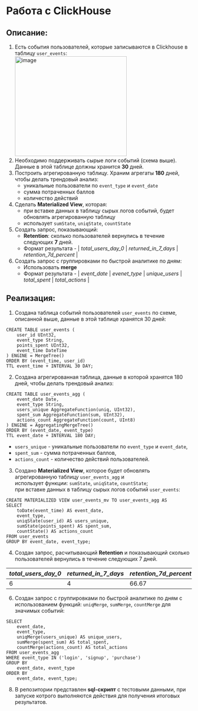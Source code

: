 #  Работа с ClickHouse 

## Описание:

1) Есть события пользователей, которые записываются в Clickhouse в таблицу `user_events`: </br>
<img width="303" height="270" alt="image" src="https://github.com/user-attachments/assets/e8f03e10-e883-43ec-964c-bdb2857f1b82" /> </br>
2) Необходимо поддерживать сырые логи событий (схема выше). Данные в этой таблице должны хранится **30** дней.</br>
3) Построить агрегированную таблицу. Храним агрегаты **180** дней, чтобы делать трендовый анализ: </br>
   - уникальные пользователи по `event_type` и `event_date`
   - сумма потраченных баллов
   - количество действий
4) Сделать **Materialized View**, которая: </br>
   - при вставке данных в таблицу сырых логов событий, будет обновлять агрегированную таблицу
   - использует `sumState`, `uniqState`, `countState`
5) Создать запрос, показывающий: </br>
   - **Retention**: сколько пользователей вернулись в течение следующих **7** дней.
   - Формат результата - | _total_users_day_0_ | _returned_in_7_days_ | _retention_7d_percent_ |
6) Создать запрос с группировками по быстрой аналитике по дням:</br>
   - Использовать **merge** 
   - Формат результата - | _event_date_ | _evenet_type_ | _unique_users_ | _total_spent_ | _total_actions_ |

## Реализация:
1) Создана таблица событий пользователей `user_events` по схеме, описанной выше, данные в этой таблице хранятся 30 дней:
``` 
CREATE TABLE user_events (
    user_id UInt32,
    event_type String,
    points_spent UInt32,
    event_time DateTime
) ENGINE = MergeTree()
ORDER BY (event_time, user_id)
TTL event_time + INTERVAL 30 DAY;
```
2) Создана агрегированная таблица, данные в которой хранятся 180 дней, чтобы делать трендовый анализ:
```
CREATE TABLE user_events_agg (
    event_date Date,
    event_type String,
    users_unique AggregateFunction(uniq, UInt32),
    spent_sum AggregateFunction(sum, UInt32),
    actions_count AggregateFunction(count, UInt8)
) ENGINE = AggregatingMergeTree()
ORDER BY (event_date, event_type)
TTL event_date + INTERVAL 180 DAY;
```

- `users_unique` - уникальные пользователи по `event_type` и `event_date`,
- `spent_sum` - сумма потраченных баллов,
- `actions_count` - количество действий пользователей.

3) Создано **Materialized View**, которое будет обновлять агрегированную таблицу `user_events_agg` и </br>использует функции: `sumState`, `uniqState`, `countState`; </br>
при вставке данных в таблицу сырых логов событий `user_events`:
```
CREATE MATERIALIZED VIEW user_events_mv TO user_events_agg AS
SELECT
    toDate(event_time) AS event_date,
    event_type,
    uniqState(user_id) AS users_unique,
    sumState(points_spent) AS spent_sum,
    countState() AS actions_count
FROM user_events
GROUP BY event_date, event_type;
```
4) Создан запрос, расчитывающий **Retention** и показывающий сколько пользователей вернулись в течение следующих 7 дней.
   
| _total_users_day_0_ | _returned_in_7_days_ | _retention_7d_percent_ |
|---------------------|----------------------|------------------------|
|                   6 |	                   4 |	                66.67 | 

6) Создан запрос с группировками по быстрой аналитике по дням с использованием функций: `uniqMerge`, `sumMerge`, `countMerge` для значимых событий:
```
SELECT
	event_date,
	event_type,
	uniqMerge(users_unique) AS unique_users,
    sumMerge(spent_sum) AS total_spent,
    countMerge(actions_count) AS total_actions
FROM user_events_agg
WHERE event_type IN ('login', 'signup', 'purchase')
GROUP BY
    event_date, event_type
ORDER BY
    event_date, event_type;
```   
8) В репозитории представлен **sql-скрипт** с тестовыми данными, при запуске котрого выполняются действия для получения итоговых результатов.
